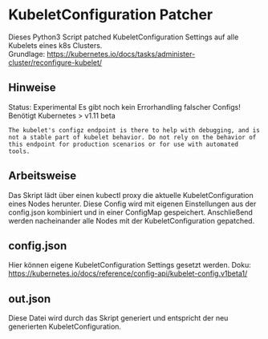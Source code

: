# KubeletConfiguration Patcher
Dieses Python3 Script patched KubeletConfiguration Settings auf alle Kubelets eines k8s Clusters.  
Grundlage: https://kubernetes.io/docs/tasks/administer-cluster/reconfigure-kubelet/  

## Hinweise 
Status: Experimental
Es gibt noch kein Errorhandling falscher Configs!
Benötigt Kubernetes > v1.11 beta

```The kubelet's configz endpoint is there to help with debugging, and is not a stable part of kubelet behavior. Do not rely on the behavior of this endpoint for production scenarios or for use with automated tools.```


## Arbeitsweise
Das Skript lädt über einen kubectl proxy die aktuelle KubeletConfiguration eines Nodes herunter. Diese Config wird mit eigenen Einstellungen aus der config.json kombiniert und in einer ConfigMap gespeichert. Anschließend werden nacheinander alle Nodes mit der KubeletConfiguration gepatched.

## config.json
Hier können eigene KubeletConfiguration Settings gesetzt werden. 
Doku: https://kubernetes.io/docs/reference/config-api/kubelet-config.v1beta1/

## out.json
Diese Datei wird durch das Skript generiert und entspricht der neu generierten KubeletConfiguration. 
